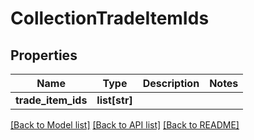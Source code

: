 # CollectionTradeItemIds

## Properties
Name | Type | Description | Notes
------------ | ------------- | ------------- | -------------
**trade_item_ids** | **list[str]** |  | 

[[Back to Model list]](../README.md#documentation-for-models) [[Back to API list]](../README.md#documentation-for-api-endpoints) [[Back to README]](../README.md)

